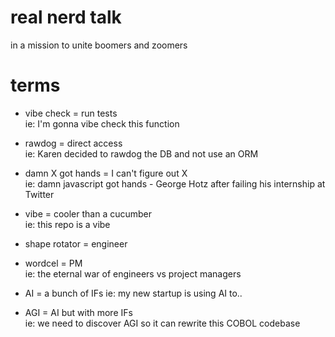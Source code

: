 # real nerd talk  
in a mission to unite boomers and zoomers  

# terms
- vibe check = run tests  
ie: I'm gonna vibe check this function  

- rawdog = direct access  
ie: Karen decided to rawdog the DB and not use an ORM 

- damn X got hands = I can't figure out X  
ie: damn javascript got hands - George Hotz after failing his internship at Twitter

- vibe = cooler than a cucumber  
ie: this repo is a vibe

- shape rotator = engineer  
- wordcel = PM  
ie: the eternal war of engineers vs project managers  

- AI = a bunch of IFs
ie: my new startup is using AI to..  

- AGI = AI but with more IFs  
ie: we need to discover AGI so it can rewrite this COBOL codebase  
